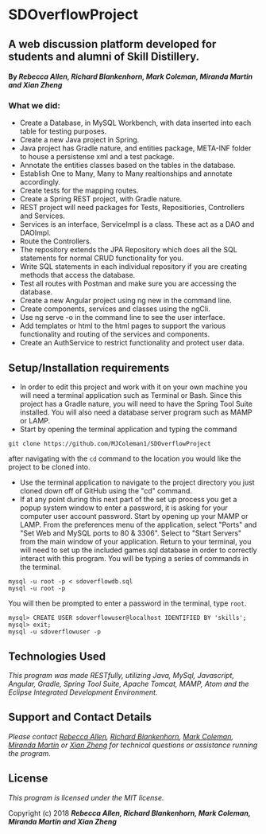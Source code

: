 # SDOverflowProject

## A web discussion platform developed for students and alumni of Skill Distillery.

#### By _**Rebecca Allen, Richard Blankenhorn, Mark Coleman, Miranda Martin and Xian Zheng**_

### What we did:
* Create a Database, in MySQL Workbench, with data inserted into each table for testing purposes.
* Create a new Java project in Spring.
* Java project has Gradle nature, and entities package, META-INF folder to house a persistense xml and a test package.
* Annotate the entities classes based on the tables in the database.
* Establish One to Many, Many to Many realtionships and annotate accordingly.
* Create tests for the mapping routes.
* Create a Spring REST project, with Gradle nature.
* REST project will need packages for Tests, Repositiories, Controllers and Services.
* Services is an interface, ServiceImpl is a class. These act as a DAO and DAOImpl.
* Route the Controllers.
* The repository extends the JPA Repository which does all the SQL statements for normal CRUD functionality for you.
* Write SQL statements in each individual repository if you are creating methods that access the database.
* Test all routes with Postman and make sure you are accessing the database.
* Create a new Angular project using ng new in the command line.
* Create components, services and classes using the ngCli.
* Use ng serve -o in the command line to see the user interface.
* Add templates or html to the html pages to support the various functionality and routing of the services and components.
* Create an AuthService to restrict functionality and protect user data.

## Setup/Installation requirements

* In order to edit this project and work with it on your own machine you will need a terminal application such as Terminal or Bash. Since this project has a Gradle nature, you will need to have the Spring Tool Suite installed. You will also need a database server program such as MAMP or LAMP.
* Start by opening the terminal application and typing the command
```
git clone https://github.com/MJColeman1/SDOverflowProject
```
after navigating with the `cd` command to the location you would like the project to be cloned into.
* Use the terminal application to navigate to the project directory you just cloned down off of GitHub using the "cd" command.
* If at any point during this next part of the set up process you get a popup system window to enter a password, it is asking for your computer user account password. Start by opening up your MAMP or LAMP. From the preferences menu of the application, select "Ports" and "Set Web and MySQL ports to 80 & 3306". Select to "Start Servers" from the main window of your application. Return to your terminal, you will need to set up the included games.sql database in order to correctly interact with this program. You will be typing a series of commands in the terminal.
```
mysql -u root -p < sdoverflowdb.sql
mysql -u root -p
```
You will then be prompted to enter a password in the terminal, type `root`.
```
mysql> CREATE USER sdoverflowuser@localhost IDENTIFIED BY 'skills';
mysql> exit;
mysql -u sdoverflowuser -p
```

## Technologies Used

_This program was made RESTfully, utilizing Java, MySql, Javascript, Angular, Gradle, Spring Tool Suite, Apache Tomcat, MAMP, Atom and the Eclipse Integrated Development Environment._

## Support and Contact Details

_Please contact [Rebecca Allen](RebeccaZarsky@gmail.com), [Richard Blankenhorn](rsbnq6@yahoo.com), [Mark Coleman](setyourgoalsss@gmail.com), [Miranda Martin](chopsticksally@yahoo.com) or [Xian Zheng](zhengx2012@fau.edu) for technical questions or assistance running the program._

## License

_This program is licensed under the MIT license._

Copyright (c) 2018 **_Rebecca Allen, Richard Blankenhorn, Mark Coleman, Miranda Martin and Xian Zheng_**
